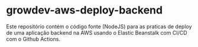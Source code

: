 # growdev-aws-deploy-backend

Este repositório contém o código fonte (NodeJS) para as praticas de deploy de uma aplicação backend na AWS usando o Elastic Beanstalk com CI/CD com o Github Actions.
